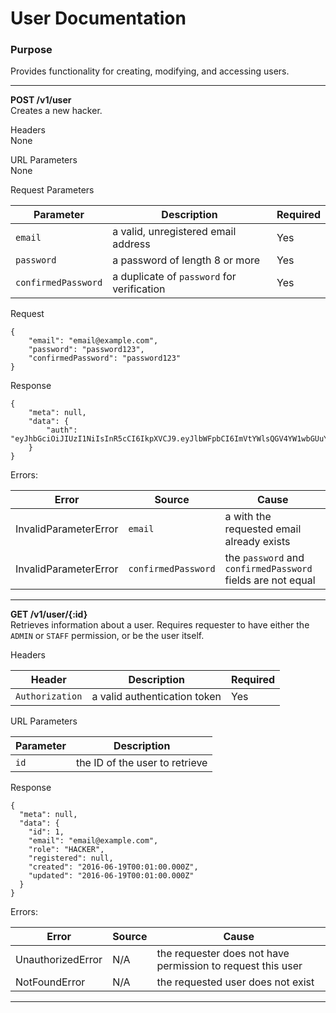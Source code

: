 # User Documentation

### Purpose

Provides functionality for creating, modifying, and accessing users.

---

**POST /v1/user** <br />
Creates a new hacker.

Headers <br />
None

URL Parameters <br />
None

Request Parameters <br />

| Parameter        | Description           | Required  |
| ---------------- | --------------------- | --------- |
| `email` | a valid, unregistered email address | Yes |
| `password` | a password of length 8 or more | Yes |
| `confirmedPassword` | a duplicate of `password` for verification | Yes |

Request
```
{
	"email": "email@example.com",
	"password": "password123",
	"confirmedPassword": "password123"
}
```

Response
```
{
	"meta": null,
	"data": {
		"auth": "eyJhbGciOiJIUzI1NiIsInR5cCI6IkpXVCJ9.eyJlbWFpbCI6ImVtYWlsQGV4YW1wbGUuY29tIiwicm9sZSI6IkhBQ0tFUiIsImlhdCI6MTQ2NjMxNDI1OCwiZXhwIjoxNDY2OTE5MDU4LCJzdWIiOiIxIn0.2DgozaTLMu1pz7Z6rpSSBNGp_bqE50sMukGM9EcHZ38"
	}
}
```

Errors: <br>

| Error        | Source | Cause  |
| ------------ | ------ | ------ |
| InvalidParameterError | `email` | a with the requested email already exists |
| InvalidParameterError | `confirmedPassword` | the `password` and `confirmedPassword` fields are not equal |

---

**GET /v1/user/{:id}** <br />
Retrieves information about a user. Requires requester to have either the `ADMIN`
or `STAFF` permission, or be the user itself.

Headers <br />

| Header        | Description           | Required  |
| ------------- | --------------------- | --------- |
| `Authorization` | a valid authentication token | Yes |

URL Parameters <br />

| Parameter        | Description           |
| ---------------- | --------------------- |
| `id` | the ID of the user to retrieve |

Response
```
{
  "meta": null,
  "data": {
	"id": 1,
	"email": "email@example.com",
	"role": "HACKER",
	"registered": null,
	"created": "2016-06-19T00:01:00.000Z",
	"updated": "2016-06-19T00:01:00.000Z"
  }
}
```

Errors: <br>

| Error        | Source | Cause  |
| ------------ | ------ | ------ |
| UnauthorizedError | N/A | the requester does not have permission to request this user |
| NotFoundError | N/A | the requested user does not exist |

---
